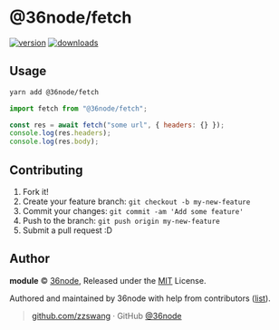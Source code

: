 # @36node/fetch

[![version][0]][1] [![downloads][2]][3]

## Usage

```bash
yarn add @36node/fetch
```

```js
import fetch from "@36node/fetch";

const res = await fetch("some url", { headers: {} });
console.log(res.headers);
console.log(res.body);
```

## Contributing

1. Fork it!
2. Create your feature branch: `git checkout -b my-new-feature`
3. Commit your changes: `git commit -am 'Add some feature'`
4. Push to the branch: `git push origin my-new-feature`
5. Submit a pull request :D

## Author

**module** © [36node](https://github.com/36node), Released under the [MIT](./LICENSE) License.

Authored and maintained by 36node with help from contributors ([list](https://github.com/36node/module/contributors)).

> [github.com/zzswang](https://github.com/zzswang) · GitHub [@36node](https://github.com/36node)

[0]: https://img.shields.io/npm/v/@36node/fetch.svg?style=flat
[1]: https://npmjs.com/package/@36node/fetch
[2]: https://img.shields.io/npm/dm/@36node/fetch.svg?style=flat
[3]: https://npmjs.com/package/@36node/fetch

